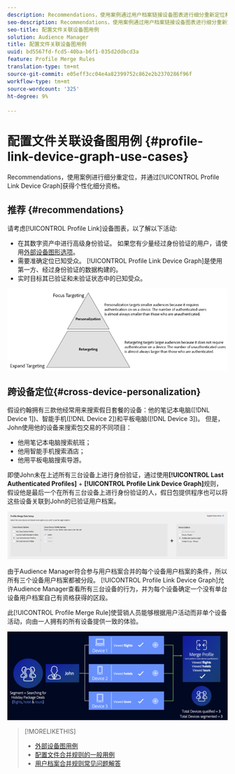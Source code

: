 ```yaml
---
description: Recommendations，使用案例通过用户档案链接设备图表进行细分重新定位和个性化细分资格。
seo-description: Recommendations，使用案例通过用户档案链接设备图表进行细分重新定位和个性化细分资格。
seo-title: 配置文件关联设备图用例
solution: Audience Manager
title: 配置文件关联设备图用例
uuid: bd5567fd-fcd5-40ba-b6f1-035d2ddbcd3a
feature: Profile Merge Rules
translation-type: tm+mt
source-git-commit: e05eff3cc04e4a82399752c862e2b2370286f96f
workflow-type: tm+mt
source-wordcount: '325'
ht-degree: 9%

---
```



# 配置文件关联设备图用例 {#profile-link-device-graph-use-cases}

Recommendations，使用案例进行细分重定位，并通过[!UICONTROL Profile Link Device Graph]获得个性化细分资格。

## 推荐 {#recommendations}

请考虑[!UICONTROL Profile Link]设备图表，以了解以下活动:

* 在其数字资产中进行高级身份验证。 如果您有少量经过身份验证的用户，请使用[外部设备图形选项](merge-rule-definitions.md#device-options)。
* 需要准确定位已知受众。 [!UICONTROL Profile Link Device Graph]是使用第一方、经过身份验证的数据构建的。
* 实时目标其已验证和未验证状态中的已知受众。

![](assets/merge-rule-triangle2.png)

## 跨设备定位{#cross-device-personalization}

假设约翰拥有三款他经常用来搜索假日套餐的设备：他的笔记本电脑([!DNL Device 1])、智能手机([!DNL Device 2])和平板电脑([!DNL Device 3])。 但是，John使用他的设备来搜索包交易的不同项目：

* 他用笔记本电脑搜索航班；
* 他用智能手机搜索酒店；
* 他用平板电脑搜索导游。

即使John未在上述所有三台设备上进行身份验证，通过使用&#x200B;**[!UICONTROL Last Authenticated Profiles]** + **[!UICONTROL Profile Link Device Graph]**&#x200B;规则，假设他是最后一个在所有三台设备上进行身份验证的人，假日包提供程序也可以将这些设备关联到John的已验证用户档案。

![最后设备图](assets/last-device-graph.png)

由于Audience Manager符合参与用户档案合并的每个设备用户档案的条件，所以所有三个设备用户档案都被分段。 [!UICONTROL Profile Link Device Graph]允许Audience Manager查看所有三台设备的行为，并为每个设备确定一个没有单台设备用户档案自己有资格获得的区段。

此[!UICONTROL Profile Merge Rule]使营销人员能够根据用户活动而非单个设备活动，向由一人拥有的所有设备提供一致的体验。

![跨设备个性化](assets/cross-device-personalization.png)

>[!MORELIKETHIS]
>
>* [外部设备图用例](external-graph-use-cases.md)
>* [配置文件合并规则的一般用例](merge-rule-targeting-options.md)
>* [用户档案合并规则常见问题解答](../../faq/faq-profile-merge.md)

